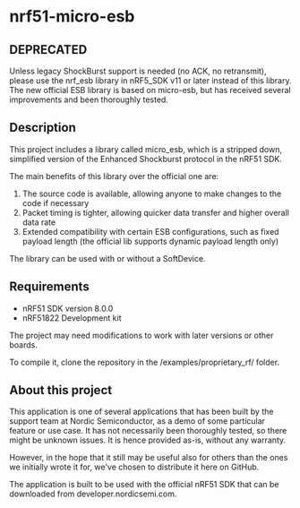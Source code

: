 nrf51-micro-esb
==================
DEPRECATED
----------
Unless legacy ShockBurst support is needed (no ACK, no retransmit), please use the nrf_esb library in nRF5_SDK v11 or later instead of this library. 
The new official ESB library is based on micro-esb, but has received several improvements and been thoroughly tested. 

Description
-----------
This project includes a library called micro_esb, which is a stripped down, simplified version of the Enhanced Shockburst protocol in the nRF51 SDK. 

The main benefits of this library over the official one are:
1) The source code is available, allowing anyone to make changes to the code if necessary
2) Packet timing is tighter, allowing quicker data transfer and higher overall data rate
3) Extended compatibility with certain ESB configurations, such as fixed payload length (the official lib supports dynamic payload length only)

The library can be used with or without a SoftDevice.

Requirements
------------
- nRF51 SDK version 8.0.0
- nRF51822 Development kit

The project may need modifications to work with later versions or other boards. 

To compile it, clone the repository in the /examples/proprietary_rf/ folder.

About this project
------------------
This application is one of several applications that has been built by the support team at Nordic Semiconductor, as a demo of some particular feature or use case. It has not necessarily been thoroughly tested, so there might be unknown issues. It is hence provided as-is, without any warranty. 

However, in the hope that it still may be useful also for others than the ones we initially wrote it for, we've chosen to distribute it here on GitHub. 

The application is built to be used with the official nRF51 SDK that can be downloaded from developer.nordicsemi.com.
